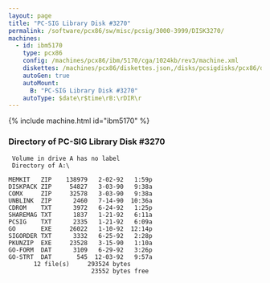 ```yaml
---
layout: page
title: "PC-SIG Library Disk #3270"
permalink: /software/pcx86/sw/misc/pcsig/3000-3999/DISK3270/
machines:
  - id: ibm5170
    type: pcx86
    config: /machines/pcx86/ibm/5170/cga/1024kb/rev3/machine.xml
    diskettes: /machines/pcx86/diskettes.json,/disks/pcsigdisks/pcx86/diskettes.json
    autoGen: true
    autoMount:
      B: "PC-SIG Library Disk #3270"
    autoType: $date\r$time\rB:\rDIR\r
---
```


{% include machine.html id="ibm5170" %}

### Directory of PC-SIG Library Disk #3270

     Volume in drive A has no label
     Directory of A:\

    MEMKIT   ZIP    138979   2-02-92   1:59p
    DISKPACK ZIP     54827   3-03-90   9:38a
    COMX     ZIP     32578   3-03-90   9:38a
    UNBLINK  ZIP      2460   7-14-90  10:36a
    CDROM    TXT      3972   6-24-92   1:25p
    SHAREMAG TXT      1837   1-21-92   6:11a
    PCSIG    TXT      2335   1-21-92   6:09a
    GO       EXE     26022   1-10-92  12:14p
    SIGORDER TXT      3332   6-25-92   2:28p
    PKUNZIP  EXE     23528   3-15-90   1:10a
    GO-FORM  DAT      3109   6-29-92   3:26p
    GO-STRT  DAT       545  12-03-92   9:57a
           12 file(s)     293524 bytes
                           23552 bytes free
